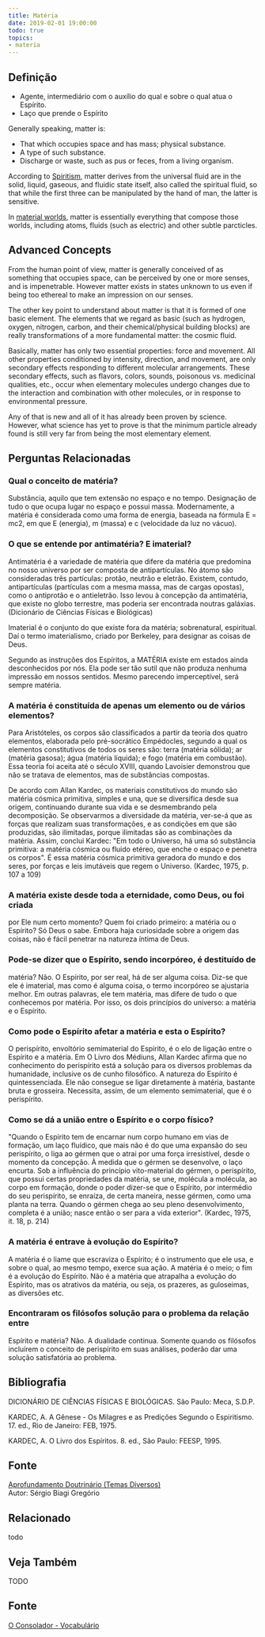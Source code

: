 ```yaml
---
title: Matéria
date: 2019-02-01 19:00:00
todo: true
topics:
- materia
---
```


## Definição
* Agente, intermediário com o auxílio do qual e sobre o qual atua o Espírito.
* Laço que prende o Espírito

Generally speaking, matter is:
* That which occupies space and has mass; physical substance.
* A type of such substance.
* Discharge or waste, such as pus or feces, from a living organism.

According to [Spiritism](/spiritism), matter derives from the universal fluid
are in the solid, liquid, gaseous, and fluidic state itself, also called the
spiritual fluid, so that while the first three can be manipulated by the hand
of man, the latter is sensitive. 

In [material worlds](/about/material-world), matter is essentially everything
that compose those worlds, including atoms, fluids (such as electric) and other
subtle parcticles.

## Advanced Concepts
From the human point of view, matter is generally conceived of as something that
occupies space, can be perceived by one or more senses, and is impenetrable.
However matter exists in states unknown to us even if being too ethereal to
make an impression on our senses.

The other key point to understand about matter is that it is formed of one
basic element.  The elements that we regard as basic (such as hydrogen,
oxygen, nitrogen, carbon, and their chemical/physical building blocks) are
really transformations of a more fundamental matter: the cosmic fluid. 

Basically, matter has only two essential properties: force and movement. All
other properties conditioned by intensity, direction, and movement, are only
secondary effects responding to different molecular arrangements.  These
secondary effects, such as flavors, colors, sounds, poisonous vs. medicinal
qualities, etc., occur when elementary molecules undergo changes due to the
interaction and combination with other molecules, or in response to
environmental pressure.

Any of that is new and all of it has already been proven by science. However,
what science has yet to prove is that the minimum particle already found is
still very far from being the most elementary element.

## Perguntas Relacionadas

### Qual o conceito de matéria?
Substância, aquilo que tem extensão no espaço e no tempo. Designação de
tudo o que ocupa lugar no espaço e possui massa. Modernamente, a matéria
é considerada como uma forma de energia, baseada na fórmula E = mc2, em
que E (energia), m (massa) e c (velocidade da luz no vácuo).

### O que se entende por antimatéria? E imaterial?
Antimatéria é a variedade de matéria que difere da matéria que predomina
no nosso universo por ser composta de antipartículas. No átomo são
consideradas três partículas: protão, neutrão e eletrão. Existem,
contudo, antipartículas (partículas com a mesma massa, mas de cargas
opostas), como o antiprotão e o antieletrão. Isso levou à concepção da
antimatéria, que existe no globo terrestre, mas poderia ser encontrada
noutras galáxias. (Dicionário de Ciências Físicas e Biológicas)

Imaterial é o conjunto do que existe fora da matéria; sobrenatural,
espiritual. Daí o termo imaterialismo, criado por Berkeley, para
designar as coisas de Deus.

Segundo as instruções dos Espíritos, a MATÉRIA existe em estados ainda
desconhecidos por nós. Ela pode ser tão sutil que não produza nenhuma
impressão em nossos sentidos. Mesmo parecendo imperceptível, será sempre
matéria.

### A matéria é constituída de apenas um elemento ou de vários elementos?
Para Aristóteles, os corpos são classificados a partir da teoria dos
quatro elementos, elaborada pelo pré-socrático Empédocles, segundo a
qual os elementos constitutivos de todos os seres são: terra (matéria
sólida); ar (matéria gasosa); água (matéria líquida); e fogo
(matéria em combustão). Essa teoria foi aceita até o século XVIII,
quando Lavoisier demonstrou que não se tratava de elementos, mas de
substâncias compostas.

De acordo com Allan Kardec, os materiais constitutivos do mundo são
matéria cósmica primitiva, simples e una, que se diversifica desde sua
origem, continuando durante sua vida e se desmembrando pela
decomposição. Se observarmos a diversidade da matéria, ver-se-á que as
forças que realizam suas transformações, e as condições em que são
produzidas, são ilimitadas, porque ilimitadas são as combinações da
matéria. Assim, conclui Kardec: "Em todo o Universo, há uma só
substância primitiva: a matéria cósmica ou fluido etéreo, que enche o
espaço e penetra os corpos". É essa matéria cósmica primitiva geradora
do mundo e dos seres, por forças e leis imutáveis que regem o Universo.
(Kardec, 1975, p. 107 a 109)

### A matéria existe desde toda a eternidade, como Deus, ou foi criada
por Ele num certo momento? Quem foi criado primeiro: a matéria ou o
Espírito?
Só Deus o sabe. Embora haja curiosidade sobre a origem das coisas, não é
fácil penetrar na natureza íntima de Deus.

### Pode-se dizer que o Espírito, sendo incorpóreo, é destituído de
matéria?
Não. O Espírito, por ser real, há de ser alguma coisa. Diz-se que ele é
imaterial, mas como é alguma coisa, o termo incorpóreo se ajustaria
melhor. Em outras palavras, ele tem matéria, mas difere de tudo o que
conhecemos por matéria. Por isso, os dois princípios do universo: a
matéria e o Espírito.

### Como pode o Espírito afetar a matéria e esta o Espírito?
O perispírito, envoltório semimaterial do Espírito, é o elo de ligação
entre o Espírito e a matéria. Em O Livro dos Médiuns, Allan Kardec
afirma que no conhecimento do perispírito está a solução para os
diversos problemas da humanidade, inclusive os de cunho filosófico. A
natureza do Espírito é quintessenciada. Ele não consegue se ligar
diretamente à matéria, bastante bruta e grosseira. Necessita, assim, de
um elemento semimaterial, que é o perispírito.

### Como se dá a união entre o Espírito e o corpo físico?
"Quando o Espírito tem de encarnar num corpo humano em vias de formação,
um laço fluídico, que mais não é do que uma expansão do seu perispírito,
o liga ao gérmen que o atrai por uma força irresistível, desde o momento
da concepção. À medida que o gérmen se desenvolve, o laço encurta. Sob a
influência do princípio vito-material do gérmen, o perispírito, que
possui certas propriedades da matéria, se une, molécula a molécula, ao
corpo em formação, donde o poder dizer-se que o Espírito, por intermédio
do seu perispírito, se enraíza, de certa maneira, nesse gérmen, como uma
planta na terra. Quando o gérmen chega ao seu pleno desenvolvimento,
completa é a união; nasce então o ser para a vida exterior". (Kardec,
1975, it. 18, p. 214)

### A matéria é entrave à evolução do Espírito?
A matéria é o liame que escraviza o Espírito; é o instrumento que ele
usa, e sobre o qual, ao mesmo tempo, exerce sua ação. A matéria é o
meio; o fim é a evolução do Espírito. Não é a matéria que atrapalha a
evolução do Espírito, mas os atrativos da matéria, ou seja, os prazeres,
as guloseimas, as diversões etc.

### Encontraram os filósofos solução para o problema da relação entre
Espírito e matéria?
Não. A dualidade continua. Somente quando os filósofos incluírem o
conceito de perispírito em suas análises, poderão dar uma solução
satisfatória ao problema.







## Bibliografia

DICIONÁRIO DE CIÊNCIAS FÍSICAS E BIOLÓGICAS. São Paulo: Meca, S.D.P.

KARDEC, A. A Gênese - Os Milagres e as Predições Segundo o
Espiritismo. 17. ed., Rio de Janeiro: FEB, 1975.

KARDEC, A. O Livro dos Espíritos. 8. ed., São Paulo: FEESP, 1995.

## Fonte
[Aprofundamento Doutrinário (Temas Diversos)](https://sites.google.com/view/aprofundamentodoutrinario/matéria)  
Autor: Sérgio Biagi Gregório





## Relacionado
todo

## Veja Também
TODO

## Fonte
[O Consolador - Vocabulário](http://www.oconsolador.com.br/linkfixo/vocabulario/principal.html)
